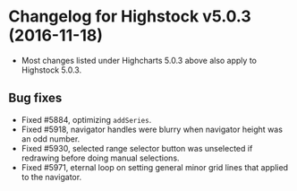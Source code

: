 # Changelog for Highstock v5.0.3 (2016-11-18)
        
- Most changes listed under Highcharts 5.0.3 above also apply to Highstock 5.0.3.

## Bug fixes
- Fixed #5884, optimizing `addSeries`.
- Fixed #5918, navigator handles were blurry when navigator height was an odd number.
- Fixed #5930, selected range selector button was unselected if redrawing before doing manual selections.
- Fixed #5971, eternal loop on setting general minor grid lines that applied to the navigator.